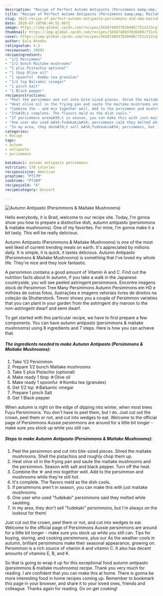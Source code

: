 ```yaml
---
description: "Recipe of Perfect Autumn Antipasto (Persimmons &amp;amp; Maitake Mushrooms)"
title: "Recipe of Perfect Autumn Antipasto (Persimmons &amp;amp; Maitake Mushrooms)"
slug: 1622-recipe-of-perfect-autumn-antipasto-persimmons-and-amp-maitake-mushrooms
date: 2020-07-10T06:44:55.067Z
image: https://img-global.cpcdn.com/recipes/5658748937830400/751x532cq70/autumn-antipasto-persimmons-maitake-mushrooms-recipe-main-photo.jpg
thumbnail: https://img-global.cpcdn.com/recipes/5658748937830400/751x532cq70/autumn-antipasto-persimmons-maitake-mushrooms-recipe-main-photo.jpg
cover: https://img-global.cpcdn.com/recipes/5658748937830400/751x532cq70/autumn-antipasto-persimmons-maitake-mushrooms-recipe-main-photo.jpg
author: Eula Rhodes
ratingvalue: 4.3
reviewcount: 39691
recipeingredient:
- "1/2 Persimmon"
- "1/2 bunch Maitake mushrooms"
- "5 plus Pistachio optional"
- "1 tbsp Olive oil"
- "1 spoonful  Kombu tea granules"
- "1/2 tsp Balsamic vinegar"
- "1 pinch Salt"
- "1 Black pepper"
recipeinstructions:
- "Peel the persimmon and cut into bite-sized pieces. Shred the maitake mushrooms. Shell the pistachios and roughly chop them up."
- "Heat olive oil in the frying pan and saute the maitake mushrooms and the persimmon. Season with salt and black pepper. Turn off the heat."
- "Combine the ☆ and mix together well. Add to the persimmon and mushrooms while they&#39;re still hot."
- "It&#39;s complete. The flavors meld as the dish cools."
- "If persimmons aren&#39;t in season, you can make this with just maitake mushrooms."
- "One user who used &#34;fudekaki&#34; persimmons said they melted while sautéing."
- "In my area, they don&#39;t sell &#34;fudekaki&#34; persimmons, but I&#39;m always on the lookout for them!"
categories:
- Recipe
tags:
- autumn
- antipasto
- persimmons

katakunci: autumn antipasto persimmons 
nutrition: 178 calories
recipecuisine: American
preptime: "PT17M"
cooktime: "PT36M"
recipeyield: "4"
recipecategory: Dessert

---
```



![Autumn Antipasto (Persimmons &amp; Maitake Mushrooms)](https://img-global.cpcdn.com/recipes/5658748937830400/751x532cq70/autumn-antipasto-persimmons-maitake-mushrooms-recipe-main-photo.jpg)

Hello everybody, it is Brad, welcome to our recipe site. Today, I'm gonna show you how to prepare a distinctive dish, autumn antipasto (persimmons &amp; maitake mushrooms). One of my favorites. For mine, I'm gonna make it a bit tasty. This will be really delicious.

Autumn Antipasto (Persimmons &amp; Maitake Mushrooms) is one of the most well liked of current trending meals on earth. It's appreciated by millions daily. It is simple, it is quick, it tastes delicious. Autumn Antipasto (Persimmons &amp; Maitake Mushrooms) is something that I've loved my whole life. They're nice and they look fantastic.

A persimmon contains a good amount of Vitamin A and C. Find out the nutrition facts about In autumn, if you take a walk in the Japanese countryside, you will see peeled astringent persimmons. Encontre imagens stock de Persimmon Tree Many Persimmons Autumn Persimmons em HD e milhões de outras fotos, ilustrações e imagens vetoriais livres de direitos na coleção da Shutterstock. Trevor shows you a couple of Persimmon varieties that you can plant in your garden from the astringent dry maroon to the non-astringent dwarf and semi dwarf.


To get started with this particular recipe, we have to first prepare a few components. You can have autumn antipasto (persimmons &amp; maitake mushrooms) using 8 ingredients and 7 steps. Here is how you can achieve that.

<!--inarticleads1-->

##### The ingredients needed to make Autumn Antipasto (Persimmons &amp; Maitake Mushrooms):

1. Take 1/2 Persimmon
1. Prepare 1/2 bunch Maitake mushrooms
1. Take 5 plus Pistachio (optional)
1. Make ready 1 tbsp ☆Olive oil
1. Make ready 1 spoonful  ☆Kombu tea (granules)
1. Get 1/2 tsp ☆Balsamic vinegar
1. Prepare 1 pinch Salt
1. Get 1 Black pepper


When autumn is right on the edge of dipping into winter, when most trees Fuyu Persimmons. You don&#39;t have to peel them, but I do. Just cut out the crown, peel them or not, and cut into wedges to eat. Welcome to the official page of Persimmons Aussie persimmons are around for a little bit longer - make sure you stock up while you still can. 

<!--inarticleads2-->

##### Steps to make Autumn Antipasto (Persimmons &amp; Maitake Mushrooms):

1. Peel the persimmon and cut into bite-sized pieces. Shred the maitake mushrooms. Shell the pistachios and roughly chop them up.
1. Heat olive oil in the frying pan and saute the maitake mushrooms and the persimmon. Season with salt and black pepper. Turn off the heat.
1. Combine the ☆ and mix together well. Add to the persimmon and mushrooms while they&#39;re still hot.
1. It&#39;s complete. The flavors meld as the dish cools.
1. If persimmons aren&#39;t in season, you can make this with just maitake mushrooms.
1. One user who used &#34;fudekaki&#34; persimmons said they melted while sautéing.
1. In my area, they don&#39;t sell &#34;fudekaki&#34; persimmons, but I&#39;m always on the lookout for them!


Just cut out the crown, peel them or not, and cut into wedges to eat. Welcome to the official page of Persimmons Aussie persimmons are around for a little bit longer - make sure you stock up while you still can. Tips for buying, storing, and cooking persimmons, plus our As the weather cools in autumn, brilliant persimmons make their seasonal appearance, growing on. Persimmon is a rich source of vitamin A and vitamin C. It also has decent amounts of vitamins E, B, and K. 

So that is going to wrap it up for this exceptional food autumn antipasto (persimmons &amp; maitake mushrooms) recipe. Thank you very much for reading. I am confident that you can make this at home. There is gonna be more interesting food in home recipes coming up. Remember to bookmark this page in your browser, and share it to your loved ones, friends and colleague. Thanks again for reading. Go on get cooking!
